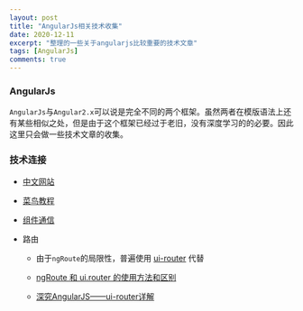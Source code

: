 ```yaml
---
layout: post
title: "AngularJs相关技术收集"
date: 2020-12-11
excerpt: "整理的一些关于angularjs比较重要的技术文章"
tags: [AngularJs]
comments: true 
---
```


### AngularJs

`AngularJs`与`Angular2.x`可以说是完全不同的两个框架。虽然两者在模版语法上还有某些相似之处，但是由于这个框架已经过于老旧，没有深度学习的的必要。因此这里只会做一些技术文章的收集。

### 技术连接

- [中文网站](https://www.angularjs.net.cn/)

- [菜鸟教程](https://www.angularjs.net.cn/tutorial/)

- [组件通信](https://github.com/huangtengfei/blog/issues/8)

-  路由

   - 由于`ngRoute`的局限性，普遍使用 [ui-router](https://ui-router.github.io/ng1/) 代替

   - [ngRoute 和 ui.router 的使用方法和区别](https://www.shuzhiduo.com/A/MyJxxMMAJn/)

   - [深究AngularJS——ui-router详解](https://codertw.com/%E5%89%8D%E7%AB%AF%E9%96%8B%E7%99%BC/236031/)

     